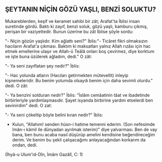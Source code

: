 ## ŞEYTANIN NİÇİN GÖZÜ YAŞLI, BENZİ SOLUKTU?

Mukareblerden, keşif ve keramet sahibi bir zât; Arafat'ta İblisi insan suretinde gördü. Baktı ki zayıf, benzi soluk, gözü yaşlı, kamburu çıkmış, perişan bir vaziyettedir. Bunun üzerine bu zât İblise şöyle sordu:

"- Niçin gözün yaşlıdır. Kim ağlattı seni?" İblis:"- Ticâret fikri olmaksızın hacıların Arafat'a çık­ması. Baktım ki maksatları yalnız Allah rızâsı için hac etmek emellerine ulaşır ve Allah-ü Teâlâ onları boş çevirmez, diye korktum ve işte buna üzülerek ağla­dım, dedi." O zât:

"- Ya seni zayıflatan şey nedir?" İblis:

"- Hac yolunda atların (Hacıları getirmekten mü­tevellit) inleyip kişnemeleridir. Bu benim yolumda ol­saydı benim için daha sevimli olurdu." dedi. O zât:

"- Ya benzini solduran nedir?" İblis: "İslâm cemâatinin tâat ve ibadetinde birbirleriyle yardımlaşmasıdır. Şayet isyanda birbirine yardım et­selerdi ben sevinirdim" dedi. O zat:

"- Ya seni çökeltip böyle belini kıran nedir?" İblis:

- Kulun, "Allahım! senden hüsn-i hatime temenni ederim. (Son nefesimde îmân-ı kâmil ile dünyadan ayrılmak isterim)" diye yalvarması. Ben de vay bana, ben bunu acaba nasıl düşürüp amelini kendisine be­ğendireceğim derim. Ve benim bu şekil çalışacağımı anlayacağından korkarım da ondan, dedi.

(İhyâ-u Ulum'id-Dîn, İmâm Gazâlî, C: 1)
